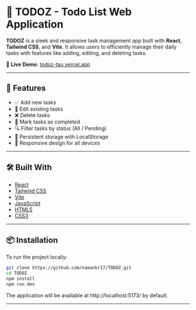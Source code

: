 # 📝 TODOZ - Todo List Web Application

**TODOZ** is a sleek and responsive task management app built with **React**, **Tailwind CSS**, and **Vite**. It allows users to efficiently manage their daily tasks with features like adding, editing, and deleting tasks.

🔗 **Live Demo**: [todoz-tau.vercel.app](https://todoz-tau.vercel.app)

---

## 🚀 Features

- ✅ Add new tasks
- 📝 Edit existing tasks
- ❌ Delete tasks
- 📌 Mark tasks as completed
- 🔍 Filter tasks by status (All / Pending)
- 💾 Persistent storage with LocalStorage
- 📱 Responsive design for all devices

---

## 🛠️ Built With

- [React](https://reactjs.org/)
- [Tailwind CSS](https://tailwindcss.com/)
- [Vite](https://vitejs.dev/)
- [JavaScript](https://developer.mozilla.org/en-US/docs/Web/JavaScript)
- [HTML5](https://developer.mozilla.org/en-US/docs/Web/Guide/HTML/HTML5)
- [CSS3](https://developer.mozilla.org/en-US/docs/Web/CSS)

---

## 📦 Installation

To run the project locally:

```bash
git clone https://github.com/namankr17/TODOZ.git
cd TODOZ
npm install
npm run dev
```
The application will be available at http://localhost:5173/ by default.

---
